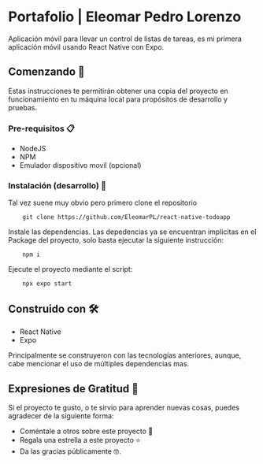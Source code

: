 # Portafolio | Eleomar Pedro Lorenzo

Aplicación móvil para llevar un control de listas de tareas, es mi primera aplicación móvil usando React Native con Expo.

## Comenzando 🚀

Estas instrucciones te permitirán obtener una copia del proyecto en funcionamiento en tu máquina local para propósitos de desarrollo y pruebas.

### Pre-requisitos 📋

- NodeJS
- NPM
- Emulador dispositivo movil (opcional)

### Instalación (desarrollo) 🔧

Tal vez suene muy obvio pero primero clone el repositorio

```git
    git clone https://github.com/EleomarPL/react-native-todoapp
```

Instale las dependencias. Las depedencias ya se encuentran implicitas en el Package del proyecto, solo basta ejecutar la siguiente instrucción:

```npm
    npm i
```

Ejecute el proyecto mediante el script:

```npx
    npx expo start
```

## Construido con 🛠️

- React Native
- Expo

Principalmente se construyeron con las tecnologías anteriores, aunque, cabe mencionar el uso de múltiples dependencias mas.

## Expresiones de Gratitud 🎁

Si el proyecto te gusto, o te sirvio para aprender nuevas cosas, puedes agradecer de la siguiente forma:

- Coméntale a otros sobre este proyecto 📢
- Regala una estrella a este proyecto ⭐
- Da las gracias públicamente 🤓.
